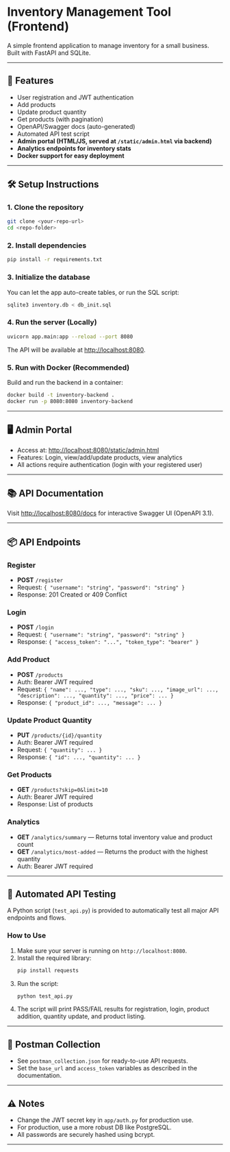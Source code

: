 # Inventory Management Tool (Frontend)

A simple frontend application to manage inventory for a small business. Built with FastAPI and SQLite.

---

## 🚀 Features
- User registration and JWT authentication
- Add products
- Update product quantity
- Get products (with pagination)
- OpenAPI/Swagger docs (auto-generated)
- Automated API test script
- **Admin portal (HTML/JS, served at `/static/admin.html` via backend)**
- **Analytics endpoints for inventory stats**
- **Docker support for easy deployment**

---

## 🛠️ Setup Instructions

### 1. Clone the repository
```sh
git clone <your-repo-url>
cd <repo-folder>
```

### 2. Install dependencies
```sh
pip install -r requirements.txt
```

### 3. Initialize the database
You can let the app auto-create tables, or run the SQL script:
```sh
sqlite3 inventory.db < db_init.sql
```

### 4. Run the server (Locally)
```sh
uvicorn app.main:app --reload --port 8080
```
The API will be available at [http://localhost:8080](http://localhost:8080).

### 5. Run with Docker (Recommended)
Build and run the backend in a container:
```sh
docker build -t inventory-backend .
docker run -p 8080:8080 inventory-backend
```

---

## 🖥️ Admin Portal
- Access at: [http://localhost:8080/static/admin.html](http://localhost:8080/static/admin.html)
- Features: Login, view/add/update products, view analytics
- All actions require authentication (login with your registered user)

---

## 📚 API Documentation
Visit [http://localhost:8080/docs](http://localhost:8080/docs) for interactive Swagger UI (OpenAPI 3.1).

---

## 📦 API Endpoints

### Register
- **POST** `/register`
- Request: `{ "username": "string", "password": "string" }`
- Response: 201 Created or 409 Conflict

### Login
- **POST** `/login`
- Request: `{ "username": "string", "password": "string" }`
- Response: `{ "access_token": "...", "token_type": "bearer" }`

### Add Product
- **POST** `/products`
- Auth: Bearer JWT required
- Request: `{ "name": ..., "type": ..., "sku": ..., "image_url": ..., "description": ..., "quantity": ..., "price": ... }`
- Response: `{ "product_id": ..., "message": ... }`

### Update Product Quantity
- **PUT** `/products/{id}/quantity`
- Auth: Bearer JWT required
- Request: `{ "quantity": ... }`
- Response: `{ "id": ..., "quantity": ... }`

### Get Products
- **GET** `/products?skip=0&limit=10`
- Auth: Bearer JWT required
- Response: List of products

### Analytics
- **GET** `/analytics/summary` — Returns total inventory value and product count
- **GET** `/analytics/most-added` — Returns the product with the highest quantity
- Auth: Bearer JWT required

---

## 🧪 Automated API Testing

A Python script (`test_api.py`) is provided to automatically test all major API endpoints and flows.

### How to Use
1. Make sure your server is running on `http://localhost:8080`.
2. Install the required library:
   ```sh
   pip install requests
   ```
3. Run the script:
   ```sh
   python test_api.py
   ```
4. The script will print PASS/FAIL results for registration, login, product addition, quantity update, and product listing.

---

## 🧰 Postman Collection
- See `postman_collection.json` for ready-to-use API requests.
- Set the `base_url` and `access_token` variables as described in the documentation.

---

## ⚠️ Notes
- Change the JWT secret key in `app/auth.py` for production use.
- For production, use a more robust DB like PostgreSQL.
- All passwords are securely hashed using bcrypt.

---
 